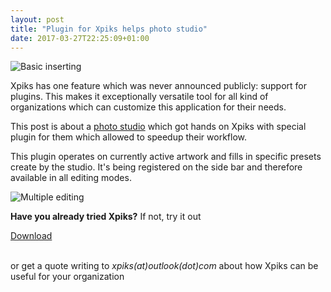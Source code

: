 ```yaml
---
layout: post
title: "Plugin for Xpiks helps photo studio"
date: 2017-03-27T22:25:09+01:00
---
```


<img alt="Basic inserting" src="{{site.url}}/images/posts/maground-demo/basic-inserting.gif" class="small-12 large-8" />

Xpiks has one feature which was never announced publicly: support for plugins. This makes it exceptionally versatile tool for all kind of organizations which can customize this application for their needs.

This post is about a <a href="https://maground.com/">photo studio</a> which got hands on Xpiks with special plugin for them which allowed to speedup their workflow.

This plugin operates on currently active artwork and fills in specific presets create by the studio. It's being registered on the side bar and therefore available in all editing modes.

<img alt="Multiple editing" src="{{site.url}}/images/posts/maground-demo/multiple-file-editing.gif" class="small-12 large-8" />

<br />

**Have you already tried Xpiks?** If not, try it out

<div class="download-link"><a href="{{ site.url }}/downloads">Download</a></div>

<br />

or get a quote writing to _xpiks(at)outlook(dot)com_ about how Xpiks can be useful for your organization